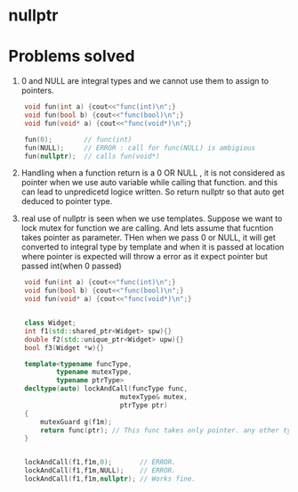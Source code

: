 # nullptr

# Problems solved

1. 0 and NULL are integral types and we cannot use them to assign to pointers.

```cpp
    void fun(int a) {cout<<"func(int)\n";}
    void fun(bool b) {cout<<"func(bool)\n";}
    void fun(void* a) {cout<<"func(void*)\n";}

    fun(0);        // func(int)
    fun(NULL);     // ERROR : call for func(NULL) is ambigious 
    fun(nullptr);  // calls fun(void*)
```

2. Handling when a function return is a 0 OR NULL , it is not considered as pointer when we use auto
variable while calling that function. and this can lead to unpredicetd logice written. So return nullptr
so that auto get deduced to pointer type.

3. real use of nullptr is seen when we use templates. Suppose we want to lock mutex for function we are calling. And lets assume that fucntion takes pointer as parameter. THen when we pass 0 or NULL, it will get
converted to integral type by template and when it is passed at location where pointer is expected will throw a error as it expect pointer but passed int(when 0 passed)

```cpp
    void fun(int a) {cout<<"func(int)\n";}
    void fun(bool b) {cout<<"func(bool)\n";}
    void fun(void* a) {cout<<"func(void*)\n";}


    class Widget;
    int f1(std::shared_ptr<Widget> spw){}
    double f2(std::unique_ptr<Widget> upw){}
    bool f3(Widget *w){}

    template<typename funcType,
            typename mutexType,
            typename ptrType>
    decltype(auto) lockAndCall(funcType func,
                            mutexType& mutex,
                            ptrType ptr)
    {
        mutexGuard g(f1m);
        return func(ptr); // This func takes only pointer. any other types throws error.
    }


    lockAndCall(f1,f1m,0);       // ERROR.
    lockAndCall(f1,f1m,NULL);    // ERROR.
    lockAndCall(f1,f1m,nullptr); // Works fine.
```